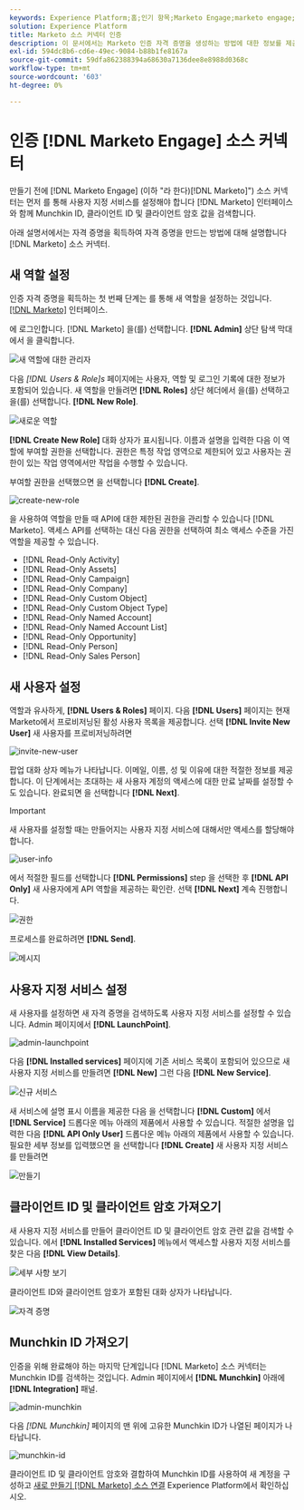 ```yaml
---
keywords: Experience Platform;홈;인기 항목;Marketo Engage;marketo engage;marketo
solution: Experience Platform
title: Marketo 소스 커넥터 인증
description: 이 문서에서는 Marketo 인증 자격 증명을 생성하는 방법에 대한 정보를 제공합니다.
exl-id: 594dc8b6-cd6e-49ec-9084-b88b1fe8167a
source-git-commit: 59dfa862388394a68630a7136dee8e8988d0368c
workflow-type: tm+mt
source-wordcount: '603'
ht-degree: 0%

---
```


# 인증 [!DNL Marketo Engage] 소스 커넥터

만들기 전에 [!DNL Marketo Engage] (이하 &quot;라 한다)[!DNL Marketo]&quot;) 소스 커넥터는 먼저 를 통해 사용자 지정 서비스를 설정해야 합니다 [!DNL Marketo] 인터페이스와 함께 Munchkin ID, 클라이언트 ID 및 클라이언트 암호 값을 검색합니다.

아래 설명서에서는 자격 증명을 획득하여 자격 증명을 만드는 방법에 대해 설명합니다 [!DNL Marketo] 소스 커넥터.

## 새 역할 설정

인증 자격 증명을 획득하는 첫 번째 단계는 를 통해 새 역할을 설정하는 것입니다. [[!DNL Marketo]](https://app-sjint.marketo.com/#MM0A1) 인터페이스.

에 로그인합니다. [!DNL Marketo] 을(를) 선택합니다. **[!DNL Admin]** 상단 탐색 막대에서 을 클릭합니다.

![새 역할에 대한 관리자](../images/marketo/home.png)

다음 *[!DNL Users & Role]s* 페이지에는 사용자, 역할 및 로그인 기록에 대한 정보가 포함되어 있습니다. 새 역할을 만들려면 **[!DNL Roles]** 상단 헤더에서 을(를) 선택하고 을(를) 선택합니다. **[!DNL New Role]**.

![새로운 역할](../images/marketo/new-role.png)

**[!DNL Create New Role]** 대화 상자가 표시됩니다. 이름과 설명을 입력한 다음 이 역할에 부여할 권한을 선택합니다. 권한은 특정 작업 영역으로 제한되어 있고 사용자는 권한이 있는 작업 영역에서만 작업을 수행할 수 있습니다.

부여할 권한을 선택했으면 을 선택합니다 **[!DNL Create]**.

![create-new-role](../images/marketo/create-new-role.png)

을 사용하여 역할을 만들 때 API에 대한 제한된 권한을 관리할 수 있습니다 [!DNL Marketo]. 액세스 API를 선택하는 대신 다음 권한을 선택하여 최소 액세스 수준을 가진 역할을 제공할 수 있습니다.

* [!DNL Read-Only Activity]
* [!DNL Read-Only Assets]
* [!DNL Read-Only Campaign]
* [!DNL Read-Only Company]
* [!DNL Read-Only Custom Object]
* [!DNL Read-Only Custom Object Type]
* [!DNL Read-Only Named Account]
* [!DNL Read-Only Named Account List]
* [!DNL Read-Only Opportunity]
* [!DNL Read-Only Person]
* [!DNL Read-Only Sales Person]

## 새 사용자 설정

역할과 유사하게, **[!DNL Users & Roles]** 페이지. 다음 **[!DNL Users]** 페이지는 현재 Marketo에서 프로비저닝된 활성 사용자 목록을 제공합니다. 선택 **[!DNL Invite New User]** 새 사용자를 프로비저닝하려면

![invite-new-user](../images/marketo/invite-new-user.png)

팝업 대화 상자 메뉴가 나타납니다. 이메일, 이름, 성 및 이유에 대한 적절한 정보를 제공합니다. 이 단계에서는 초대하는 새 사용자 계정의 액세스에 대한 만료 날짜를 설정할 수도 있습니다. 완료되면 을 선택합니다 **[!DNL Next]**.

>[!IMPORTANT]
>
>새 사용자를 설정할 때는 만들어지는 사용자 지정 서비스에 대해서만 액세스를 할당해야 합니다.

![user-info](../images/marketo/new-user-info.png)

에서 적절한 필드를 선택합니다 **[!DNL Permissions]** step 을 선택한 후 **[!DNL API Only]** 새 사용자에게 API 역할을 제공하는 확인란. 선택 **[!DNL Next]** 계속 진행합니다.

![권한](../images/marketo/permissions.png)

프로세스를 완료하려면 **[!DNL Send]**.

![메시지](../images/marketo/message.png)

## 사용자 지정 서비스 설정

새 사용자를 설정하면 새 자격 증명을 검색하도록 사용자 지정 서비스를 설정할 수 있습니다. Admin 페이지에서 **[!DNL LaunchPoint]**.

![admin-launchpoint](../images/marketo/admin-launchpoint.png)

다음 **[!DNL Installed services]** 페이지에 기존 서비스 목록이 포함되어 있으므로 새 사용자 지정 서비스를 만들려면 **[!DNL New]** 그런 다음 **[!DNL New Service]**.

![신규 서비스](../images/marketo/new-service.png)

새 서비스에 설명 표시 이름을 제공한 다음 을 선택합니다 **[!DNL Custom]** 에서 **[!DNL Service]** 드롭다운 메뉴 아래의 제품에서 사용할 수 있습니다. 적절한 설명을 입력한 다음 **[!DNL API Only User]** 드롭다운 메뉴 아래의 제품에서 사용할 수 있습니다. 필요한 세부 정보를 입력했으면 을 선택합니다 **[!DNL Create]** 새 사용자 지정 서비스를 만들려면

![만들기](../images/marketo/create.png)

## 클라이언트 ID 및 클라이언트 암호 가져오기

새 사용자 지정 서비스를 만들어 클라이언트 ID 및 클라이언트 암호 관련 값을 검색할 수 있습니다. 에서 **[!DNL Installed Services]** 메뉴에서 액세스할 사용자 지정 서비스를 찾은 다음 **[!DNL View Details]**.

![세부 사항 보기](../images/marketo/view-details.png)

클라이언트 ID와 클라이언트 암호가 포함된 대화 상자가 나타납니다.

![자격 증명](../images/marketo/credentials.png)

## Munchkin ID 가져오기

인증을 위해 완료해야 하는 마지막 단계입니다 [!DNL Marketo] 소스 커넥터는 Munchkin ID를 검색하는 것입니다. Admin 페이지에서 **[!DNL Munchkin]** 아래에 **[!DNL Integration]** 패널.

![admin-munchkin](../images/marketo/admin-munchkin.png)

다음 *[!DNL Munchkin]* 페이지의 맨 위에 고유한 Munchkin ID가 나열된 페이지가 나타납니다.

![munchkin-id](../images/marketo/munchkin-id.png)

클라이언트 ID 및 클라이언트 암호와 결합하여 Munchkin ID를 사용하여 새 계정을 구성하고 [새로 만들기 [!DNL Marketo] 소스 연결](../../../tutorials/ui/create/adobe-applications/marketo.md) Experience Platform에서 확인하십시오.
